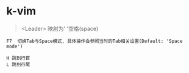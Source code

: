 k-vim
=======================

> \<Leader\> 映射为' '空格(space)

    F7  切换Tab与Space模式, 具体操作会参照当时的Tab相关设置(Default: 'Space mode')

    H 跳到行首
    L 跳到行尾
